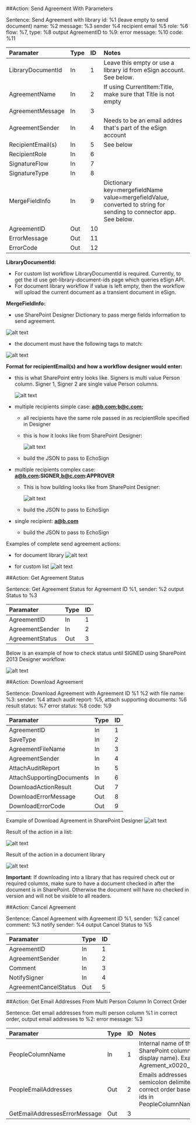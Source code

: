 ##Action: Send Agreement With Parameters

Sentence: Send Agreement with library id: %1 (leave empty to send document) name: %2 message: %3 sender %4 recipient email %5 role: %6 flow: %7, type: %8 output AgreementID to %9: error message: %10 code: %11

| Paramater            | Type  | ID | Notes |
| :------------------- |:----- | :--|:------|
| LibraryDocumentId    | In    | 1  |Leave this empty or use a library id from eSign account. See below.|
| AgreementName        | In    | 2  |If using CurrentItem:Title, make sure that Title is not empty|
| AgreementMessage     | In    | 3  ||
| AgreementSender      | In    | 4  |Needs to be an email addres that's part of the eSign account|
| RecipientEmail(s)    | In    | 5  |See below|
| RecipientRole        | In    | 6  ||
| SignatureFlow        | In    | 7  ||
| SignatureType        | In    | 8  ||
| MergeFieldInfo       | In    | 9  |Dictionary key=mergefieldName value=mergefieldValue, converted to string for sending to connector app. See below.|
| AgreementID          | Out   | 10 ||
| ErrorMessage         | Out   | 11 ||
| ErrorCode            | Out   | 12 ||

**LibraryDocumentId:**

- For custom list workflow LibraryDocumentId is required.   Currently, to get the id use get-library-document-ids page which queries eSign API.
- For document library workflow if value is left empty, then the workflow will upload the current document as a transient document in eSign.

**MergeFieldInfo:**

- use SharePoint Designer Dictionary to pass merge fields information to send agreement. 

 ![alt text](screenshots/workflow-actions-merge-fields.png "Merge Fields Dictionary")
 
- the document must have the following tags to match:

 ![alt text](screenshots/workflow-actions-merge-fields-document.png "Merge Fields Document Tags")

 
**Format for recipientEmail(s) and how a workflow designer would enter:**
- this is what SharePoint entry looks like.  Signers is multi value Person column.  Signer 1, Signer 2 are single value Person columns.

  ![alt text](screenshots/workflow-actions-recipient-email-multiple-sharepoint.PNG "Multi or Single Person SharePoint")
 
- multiple recipients simple case:    **a@b.com;b@c.com;**
  - all recipients have the same role passed in as recipientRole specified in Designer
  - this is how it looks like from SharePoint Designer:
  
    ![alt text](screenshots/workflow-actions-recipient-email-multiple-semicolon.PNG "Multiple Email Semicolon")
  
  - build the JSON to pass to EchoSign
- multiple recipients complex case:    **a@b.com:SIGNER,b@c.com:APPROVER**
  - This is how building looks like from SharePoint Designer:
  
    ![alt text](screenshots/workflow-actions-recipient-email-multiple-custom.PNG "Multiple Email Custom")
  
  - build the JSON to pass to EchoSign
- single recipient:    **a@b.com**
  - build the JSON to pass to EchoSign

Examples of complete send agreement actions:

- for document library
 ![alt text](screenshots/workflow-actions-send-agreement-document.png "Send Agreement Document Library")

- for custom list
 ![alt text](screenshots/workflow-actions-send-agreement-list-item.png "Send Agreement Custom List")
  

##Action: Get Agreement Status

Sentence: Get Agreement Status for Agreement ID %1, sender: %2 output Status to %3

| Paramater            | Type  | ID |
| :------------------- |:----- | :--|
| AgreementID          | In    | 1  |
| AgreementSender      | In    | 2  |
| AgreementStatus      | Out   | 3  |

Below is an example of how to check status until SIGNED using SharePoint 2013 Designer workflow:

![alt text](screenshots/workflow-actions-status-loop.PNG "Check Status Loop")
  
##Action: Download Agreement

Sentence: Download Agreement with Agreement ID %1 %2 with file name: %3: sender: %4 attach audit report: %5, attach supporting documents: %6 result status: %7 error status: %8 code: %9

| Paramater                 | Type  | ID |
| :------------------------ |:----- | :--|
| AgreementID               | In    | 1  |
| SaveType                  | In    | 2  |
| AgreementFileName         | In    | 3  |
| AgreementSender           | In    | 4  |
| AttachAuditReport         | In    | 5  |
| AttachSupportingDocuments | In    | 6  |
| DownloadActionResult      | Out   | 7  |
| DownloadErrorMessage      | Out   | 8  |
| DownloadErrorCode         | Out   | 9  |

Example of Download Agreement in SharePoint Designer
![alt text](screenshots/workflow-actions-download-agreement.png "Download Agreement")


Result of the action in a list:

![alt text](screenshots/workflow-actions-list-attachment-signed.PNG "Signed list attachment")

Result of the action in a document library

![alt text](screenshots/workflow-actions-document-library-signed.PNG "Signed document in a document library")

__Important__:  If downloading into a library that has required check out or required columns, make sure to have a document checked in after the document is in SharePoint.   Otherwise the document will have no checked in version and will not be visible to all readers.

##Action: Cancel Agreement

Sentence: Cancel Agreement with Agreement ID %1, sender: %2 cancel comment: %3 notify sender: %4 output Cancel Status to %5 

| Paramater            | Type  | ID |
| :------------------- |:----- | :--|
| AgreementID          | In    | 1  |
| AgreementSender      | In    | 2  |
| Comment              | In    | 3  |
| NotifySigner         | In    | 4  |
| AgreementCancelStatus| Out   | 5  |


##Action: Get Email Addresses From Multi Person Column In Correct Order

Sentence: Get email addresses from multi person column %1 in correct order, output email addresses to %2: error message: %3

| Paramater            | Type  | ID |Notes  |
| :------------------- |:----- | :--|:------|
| PeopleColumnName     | In    | 1  | Internal name of the SharePoint column (not display name). Example: Agrement_x0020_Signers |
| PeopleEmailAddresses      | Out    | 2  | Emails addresses semicolon delimited in correct order based on ids in PeopleColumnName |
| GetEmailAddressesErrorMessage| Out   | 3 ||




